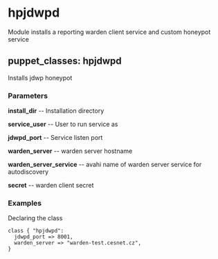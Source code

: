 # hpjdwpd

Module installs a reporting warden client service and custom honeypot service

## puppet_classes: hpjdwpd

Installs jdwp honeypot

### Parameters

**install_dir** -- Installation directory

**service_user** -- User to run service as

**jdwpd_port** -- Service listen port

**warden_server** -- warden server hostname

**warden_server_service** -- avahi name of warden server service for autodiscovery

**secret** -- warden client secret

### Examples

Declaring the class

```
class { "hpjdwpd":
  jdwpd_port => 8001,
  warden_server => "warden-test.cesnet.cz",
}
```

